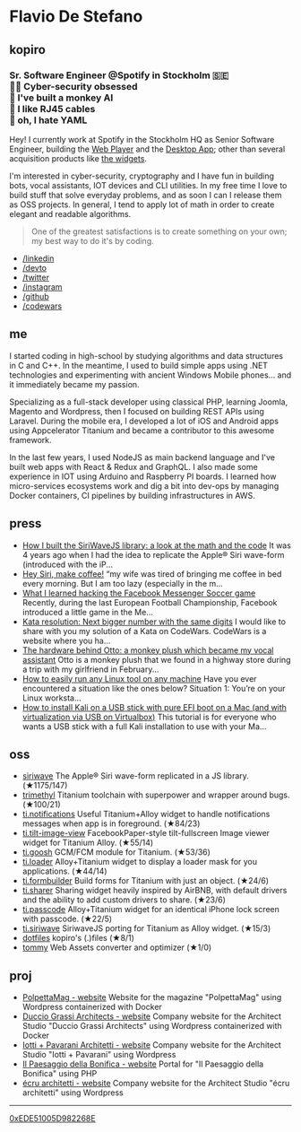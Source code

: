 # Flavio De Stefano
## kopiro
### Sr. Software Engineer @Spotify in Stockholm 🇸🇪<br/>🕵️‍♂️ Cyber-security obsessed<br/>🤖 I've built a monkey AI<br/>📠 I like RJ45 cables<br/>📃 oh, I hate YAML

Hey! I currently work at Spotify in the Stockholm HQ as Senior Software Engineer, building the [Web Player](https://open.spotify.com) and the [Desktop App](https://www.spotify.com/download/other); other than several acquisition products like [the widgets](https://developer.spotify.com/documentation/widgets).

I'm interested in cyber-security, cryptography and I have fun in building bots, vocal assistants, IOT devices and CLI utilities. In my free time I love to build stuff that solve everyday problems, and as soon I can I release them as OSS projects. In general, I tend to apply lot of math in order to create elegant and readable algorithms.

> One of the greatest satisfactions is to create something on your own; my best way to do it's by coding.

- [/linkedin](https://www.kopiro.me/linkedin)
- [/devto](https://www.kopiro.me/devto)
- [/twitter](https://www.kopiro.me/twitter)
- [/instagram](https://www.kopiro.me/instagram)
- [/github](https://www.kopiro.me/github)
- [/codewars](https://www.kopiro.me/codewars)

## me
I started coding in high-school by studying algorithms and data structures in C and C++. In the meantime, I used to build simple apps using .NET technologies and experimenting with ancient Windows Mobile phones... and it immediately became my passion.

Specializing as a full-stack developer using classical PHP, learning Joomla, Magento and Wordpress, then I focused on building REST APIs using Laravel. During the mobile era, I developed a lot of iOS and Android apps using Appcelerator Titanium and became a contributor to this awesome framework.

In the last few years, I used NodeJS as main backend language and I've built web apps with React & Redux and GraphQL. I also made some experience in IOT using Arduino and Raspberry PI boards. I learned how micro-services ecosystems work and dig a bit into dev-ops by managing Docker containers, CI pipelines by building infrastructures in AWS.

## press
* [How I built the SiriWaveJS library: a look at the math and the code](https://dev.to/kopiro/how-i-built-the-siriwavejs-library-a-look-at-the-math-and-the-code-l0o) It was 4 years ago when I had the idea to replicate the Apple® Siri wave-form (introduced with the iP...
* [Hey Siri, make coffee!](https://dev.to/kopiro/hey-siri-make-coffee-2n9p) “my wife was tired of bringing me coffee in bed every morning. But I am too lazy (especially in the m...
* [What I learned hacking the Facebook Messenger Soccer game](https://dev.to/kopiro/what-i-learned-hacking-the-facebook-messenger-soccer-game-mo6) Recently, during the last European Football Championship, Facebook introduced a little game in the Me...
* [Kata resolution: Next bigger number with the same digits](https://dev.to/kopiro/kata-resolution-next-bigger-number-with-the-same-digits-41mj) I would like to share with you my solution of a Kata on CodeWars.  CodeWars is a website where you ha...
* [The hardware behind Otto: a monkey plush which became my vocal assistant](https://dev.to/kopiro/the-hardware-behind-otto-a-monkey-plush-which-became-my-vocal-assistant-1gaa) Otto is a monkey plush that we found in a highway store during a trip with my girlfriend in February...
* [How to easily run any Linux tool on any machine](https://dev.to/kopiro/how-to-easily-run-any-linux-tool-on-any-machine-2g6p) Have you ever encountered a situation like the ones below?  Situation 1: You’re on your Linux worksta...
* [How to install Kali on a USB stick with pure EFI boot on a Mac (and with virtualization via USB on Virtualbox)](https://dev.to/kopiro/how-to-install-kali-on-a-usb-stick-with-pure-efi-boot-on-a-mac-and-with-virtualization-via-usb-on-virtualbox-2md2) This tutorial is for everyone who wants a USB stick with a full Kali installation to use with your Ma...

## oss
* [siriwave](https://github.com/kopiro/siriwave) The Apple® Siri wave-form replicated in a JS library. (★1175/147)
* [trimethyl](https://github.com/trimethyl/trimethyl) Titanium toolchain with superpower and wrapper around bugs. (★100/21)
* [ti.notifications](https://github.com/caffeinalab/ti.notifications) Useful Titanium+Alloy widget to handle notifications messages when app is in foreground. (★84/23)
* [ti.tilt-image-view](https://github.com/caffeinalab/ti.tilt-image-view) FacebookPaper-style tilt-fullscreen Image viewer widget for Titanium Alloy. (★55/14)
* [ti.goosh](https://github.com/caffeinalab/ti.goosh) GCM/FCM module for Titanium. (★53/36)
* [ti.loader](https://github.com/caffeinalab/ti.loader) Alloy+Titanium widget to display a loader mask for you applications. (★44/14)
* [ti.formbuilder](https://github.com/caffeinalab/ti.formbuilder) Build forms for Titanium with just an object. (★24/6)
* [ti.sharer](https://github.com/caffeinalab/ti.sharer) Sharing widget heavily inspired by AirBNB, with default drivers and the ability to add custom drivers to share. (★23/6)
* [ti.passcode](https://github.com/caffeinalab/ti.passcode) Alloy+Titanium widget for an identical iPhone lock screen with passcode. (★22/5)
* [ti.siriwave](https://github.com/caffeinalab/ti.siriwave) SiriwaveJS porting for Titanium as Alloy widget. (★15/3)
* [dotfiles](https://github.com/kopiro/dotfiles) kopiro's (.)files (★8/1)
* [tommy](https://github.com/caffeinalab/tommy) Web Assets converter and optimizer (★1/0)

## proj
* [PolpettaMag - website](http://www.polpettamag.com/) Website for the magazine "PolpettaMag" using Wordpress containerized with Docker
* [Duccio Grassi Architects - website](http://www.ducciograssiarchitects.com/) Company website for the Architect Studio "Duccio Grassi Architects" using Wordpress containerized with Docker
* [Iotti + Pavarani Architetti - website](http://www.iotti-pavarani.com/) Company website for the Architect Studio "Iotti + Pavarani" using Wordpress
* [Il Paesaggio della Bonifica - website](http://ilpaesaggiodellabonifica.it/) Portal for "Il Paesaggio della Bonifica" using PHP
* [écru architetti - website](http://ecruarchitetti.it/) Company website for the Architect Studio "écru architetti" using Wordpress

---

[0xEDE51005D982268E](gpg.txt)
